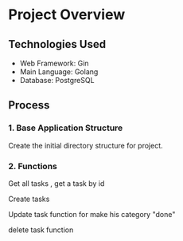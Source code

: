 # Project Overview

## Technologies Used

- Web Framework: Gin
- Main Language: Golang
- Database: PostgreSQL

## Process

### 1. Base Application Structure

Create the initial directory structure for project.

### 2. Functions

Get all tasks , get a task by id

Create tasks

Update task function for make his category "done"

delete task function
